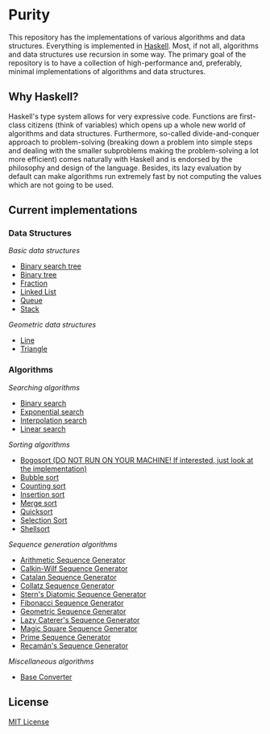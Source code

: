 # Purity

This repository has the implementations of various algorithms and data
structures. Everything is implemented in [Haskell](https://www.haskell.org/).
Most, if not all, algorithms and data structures use recursion in some way. The
primary goal of the repository is to have a collection of high-performance and,
preferably, minimal implementations of algorithms and data structures.

## Why Haskell?

Haskell's type system allows for very expressive code. Functions are
first-class citizens (think of variables) which opens up a whole new world of
algorithms and data structures. Furthermore, so-called divide-and-conquer
approach to problem-solving (breaking down a problem into simple steps and
dealing with the smaller subproblems making the problem-solving a lot more
efficient) comes naturally with Haskell and is endorsed by the philosophy and
design of the language. Besides, its lazy evaluation by default can make
algorithms run extremely fast by not computing the values which are not going
to be used.

## Current implementations

### Data Structures

_Basic data structures_

- [Binary search tree](https://github.com/oniani/purity/blob/master/src/data-structures/basic-structures/BinarySearchTree.hs)
- [Binary tree](https://github.com/oniani/purity/blob/master/src/data-structures/basic-structures/BinaryTree.hs)
- [Fraction](https://github.com/oniani/purity/blob/master/src/data-structures/basic-structures/Fraction.hs)
- [Linked List](https://github.com/oniani/purity/blob/master/src/data-structures/basic-structures/LinkedList.hs)
- [Queue](https://github.com/oniani/purity/blob/master/src/data-structures/basic-structures/Queue.hs)
- [Stack](https://github.com/oniani/purity/blob/master/src/data-structures/basic-structures/Stack.hs)

_Geometric data structures_

- [Line](https://github.com/oniani/purity/blob/master/src/data-structures/geometric-structures/Line.hs)
- [Triangle](https://github.com/oniani/purity/blob/master/src/data-structures/geometric-structures/Triangle.hs)

### Algorithms

_Searching algorithms_

- [Binary search](https://github.com/oniani/purity/blob/master/src/algorithms/searching/BinarySearch.hs)
- [Exponential search](https://github.com/oniani/purity/blob/master/src/algorithms/searching/ExponentialSearch.hs)
- [Interpolation search](https://github.com/oniani/purity/blob/master/src/algorithms/searching/InterpolationSearch.hs)
- [Linear search](https://github.com/oniani/purity/blob/master/src/algorithms/searching/LinearSearch.hs)

_Sorting algorithms_

- [Bogosort (DO NOT RUN ON YOUR MACHINE! If interested, just look at the implementation)](https://github.com/oniani/purity/blob/master/src/algorithms/sorting/Bogosort.hs)
- [Bubble sort](https://github.com/oniani/purity/blob/master/src/algorithms/sorting/BubbleSort.hs)
- [Counting sort](https://github.com/oniani/purity/blob/master/src/algorithms/sorting/CountingSort.hs)
- [Insertion sort](https://github.com/oniani/purity/blob/master/src/algorithms/sorting/InsertionSort.hs)
- [Merge sort](https://github.com/oniani/purity/blob/master/src/algorithms/sorting/MergeSort.hs)
- [Quicksort](https://github.com/oniani/purity/blob/master/src/algorithms/sorting/Quicksort.hs)
- [Selection Sort](https://github.com/oniani/purity/blob/master/src/algorithms/sorting/SelectionSort.hs)
- [Shellsort](https://github.com/oniani/purity/blob/master/src/algorithms/sorting/Shellsort.hs)

_Sequence generation algorithms_

- [Arithmetic Sequence Generator](https://github.com/oniani/purity/blob/master/src/algorithms/sequence-generation/ArithmeticGenerator.hs)
- [Calkin-Wilf Sequence Generator](https://github.com/oniani/purity/blob/master/src/algorithms/sequence-generation/CalkinWilfGenerator.hs)
- [Catalan Sequence Generator](https://github.com/oniani/purity/blob/master/src/algorithms/sequence-generation/CatalanGenerator.hs)
- [Collatz Sequence Generator](https://github.com/oniani/purity/blob/master/src/algorithms/sequence-generation/CollatzGenerator.hs)
- [Stern's Diatomic Sequence Generator](https://github.com/oniani/purity/blob/master/src/algorithms/sequence-generation/DiatomicGenerator.hs)
- [Fibonacci Sequence Generator](https://github.com/oniani/purity/blob/master/src/algorithms/sequence-generation/FibonacciGenerator.hs)
- [Geometric Sequence Generator](https://github.com/oniani/purity/blob/master/src/algorithms/sequence-generation/GeometricGenerator.hs)
- [Lazy Caterer's Sequence Generator](https://github.com/oniani/purity/blob/master/src/algorithms/sequence-generation/LazyCatererGenerator.hs)
- [Magic Square Sequence Generator](https://github.com/oniani/purity/blob/master/src/algorithms/sequence-generation/MagicSquareGenerator.hs)
- [Prime Sequence Generator](https://github.com/oniani/purity/blob/master/src/algorithms/sequence-generation/PrimeGenerator.hs)
- [Recamán's Sequence Generator](https://github.com/oniani/purity/blob/master/src/algorithms/sequence-generation/RecamanGenerator.hs)

_Miscellaneous algorithms_

- [Base Converter](https://github.com/oniani/purity/blob/master/src/algorithms/miscellaneous/BaseConverter.hs)

## License

[MIT License](LICENSE)
